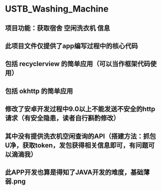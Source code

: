 # USTB_Washing_Machine
## 项目功能：获取宿舍 空闲洗衣机 信息
## 此项目文件仅提供了app编写过程中的核心代码  
## 包括 recyclerview 的简单应用（可以当作框架代码使用）  
## 包括 okhttp 的简单应用  
## 修改了安卓开发过程中9.0以上不能发送不安全的http请求（有安全隐患，读者自行斟酌修改） 
## 其中没有提供洗衣机空闲查询的API（搭建方法：抓包U净，获取token，发包获得相关信息即可，有问题可以滴滴我） 
## 此APP开发也算是得知了JAVA开发的难度，基础薄弱.png
